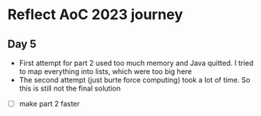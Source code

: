 # Reflect AoC 2023 journey

## Day 5

- First attempt for part 2 used too much memory and Java quitted. I tried to map everything into lists, which were too big here 
- The second attempt (just burte force computing) took a lot of time. So this is still not the final solution
- [ ] make part 2 faster